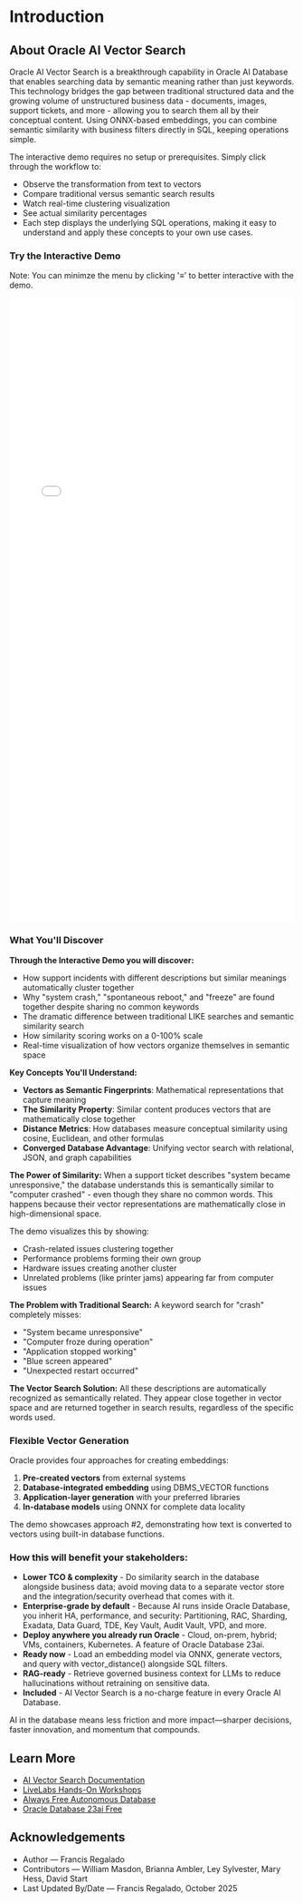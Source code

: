 # Introduction

## About Oracle AI Vector Search

Oracle AI Vector Search is a breakthrough capability in Oracle AI Database that enables searching data by semantic meaning rather than just keywords. This technology bridges the gap between traditional structured data and the growing volume of unstructured business data - documents, images, support tickets, and more - allowing you to search them all by their conceptual content. Using ONNX-based embeddings, you can combine semantic similarity with business filters directly in SQL, keeping operations simple.


[](youtube:REPLACE_WITH_VIDEO_ID)


The interactive demo requires no setup or prerequisites. Simply click through the workflow to:
- Observe the transformation from text to vectors
- Compare traditional versus semantic search results
- Watch real-time clustering visualization
- See actual similarity percentages
- Each step displays the underlying SQL operations, making it easy to understand and apply these concepts to your own use cases.


### **Try the Interactive Demo**
Note: You can minimze the menu by clicking '≡' to better interactive with the demo.

<iframe src="../vector-demo.html" width="100%" height="1100px" frameborder="0" style="min-width: 100%; min-height: 1100px; height: 1100px !important;" ></iframe>


###  
### 

### **What You'll Discover**
**Through the Interactive Demo you will discover:**
- How support incidents with different descriptions but similar meanings automatically cluster together
- Why "system crash," "spontaneous reboot," and "freeze" are found together despite sharing no common keywords
- The dramatic difference between traditional LIKE searches and semantic similarity search
- How similarity scoring works on a 0-100% scale
- Real-time visualization of how vectors organize themselves in semantic space

**Key Concepts You'll Understand:**
- **Vectors as Semantic Fingerprints**: Mathematical representations that capture meaning
- **The Similarity Property**: Similar content produces vectors that are mathematically close together
- **Distance Metrics**: How databases measure conceptual similarity using cosine, Euclidean, and other formulas
- **Converged Database Advantage**: Unifying vector search with relational, JSON, and graph capabilities

**The Power of Similarity:**
When a support ticket describes "system became unresponsive," the database understands this is semantically similar to "computer crashed" - even though they share no common words. This happens because their vector representations are mathematically close in high-dimensional space.

The demo visualizes this by showing:
- Crash-related issues clustering together
- Performance problems forming their own group
- Hardware issues creating another cluster
- Unrelated problems (like printer jams) appearing far from computer issues


**The Problem with Traditional Search:**
A keyword search for "crash" completely misses:
- "System became unresponsive"
- "Computer froze during operation"
- "Application stopped working"
- "Blue screen appeared"
- "Unexpected restart occurred"

**The Vector Search Solution:**
All these descriptions are automatically recognized as semantically related. They appear close together in vector space and are returned together in search results, regardless of the specific words used.

### **Flexible Vector Generation**

Oracle provides four approaches for creating embeddings:
1. **Pre-created vectors** from external systems
2. **Database-integrated embedding** using DBMS_VECTOR functions
3. **Application-layer generation** with your preferred libraries
4. **In-database models** using ONNX for complete data locality

The demo showcases approach #2, demonstrating how text is converted to vectors using built-in database functions.

### **How this will benefit your stakeholders:**
- **Lower TCO & complexity** - Do similarity search in the database alongside business data; avoid moving data to a separate vector store and the integration/security overhead that comes with it. 
- **Enterprise-grade by default** - Because AI runs inside Oracle Database, you inherit HA, performance, and security: Partitioning, RAC, Sharding, Exadata, Data Guard, TDE, Key Vault, Audit Vault, VPD, and more.
- **Deploy anywhere you already run Oracle** - Cloud, on-prem, hybrid; VMs, containers, Kubernetes. A feature of Oracle Database 23ai.
- **Ready now** - Load an embedding model via ONNX, generate vectors, and query with vector_distance() alongside SQL filters.
- **RAG-ready** - Retrieve governed business context for LLMs to reduce hallucinations without retraining on sensitive data.
- **Included** - AI Vector Search is a no-charge feature in every Oracle AI Database.
 
AI in the database means less friction and more impact—sharper decisions, faster innovation, and momentum that compounds.

## Learn More

- [AI Vector Search Documentation](https://docs.oracle.com/en/database/oracle/oracle-database/23/vecse/overview-ai-vector-search.html)
- [LiveLabs Hands-On Workshops](https://livelabs.oracle.com/pls/apex/f?p=133:180:114898719666832::::wid:4166)
- [Always Free Autonomous Database](https://www.oracle.com/autonomous-database/free-trial/)
- [Oracle Database 23ai Free](https://www.oracle.com/database/free/get-started/)

## Acknowledgements
- Author — Francis Regalado
- Contributors — William Masdon, Brianna Ambler, Ley Sylvester, Mary Hess, David Start
- Last Updated By/Date — Francis Regalado, October 2025
